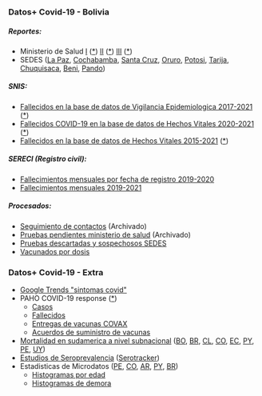 ### Datos+ Covid-19 - Bolivia
##### Reportes:
* Ministerio de Salud [I](https://github.com/pr0nstar/covid19-data/tree/master/raw/bolivia/sedes/twitter/images/minsaludbolivia) ([*](http://twitter.com/minsaludbolivia)) [II](https://github.com/pr0nstar/covid19-data/tree/master/raw/bolivia/sedes/twitter/images/SaludDeportesBo) ([*](https://twitter.com/SaludDeportesBo)) [III](https://www.facebook.com/SaludDeportesBo) ([*](https://github.com/pr0nstar/covid19-data/tree/master/raw/bolivia/sedes/facebook/images/SaludDeportesBo))
* SEDES ([La Paz](https://github.com/pr0nstar/covid19-data/tree/master/raw/bolivia/sedes/facebook/images/Sedeslp), [Cochabamba](https://github.com/pr0nstar/covid19-data/tree/master/raw/bolivia/sedes/web/cochabamba), [Santa Cruz](https://github.com/pr0nstar/covid19-data/tree/master/raw/bolivia/sedes/twitter/images/GobSantaCruz), [Oruro](https://github.com/pr0nstar/covid19-data/tree/master/raw/bolivia/sedes/facebook/images/SEDESOR), [Potosi](https://github.com/pr0nstar/covid19-data/tree/master/raw/bolivia/sedes/twitter/images/Sheila%20Arispe%20(from:elpotosinet)%20-filter:replies), [Tarija](https://github.com/pr0nstar/covid19-data/tree/master/raw/bolivia/sedes/facebook/images/Tarija.SEDES), [Chuquisaca](https://github.com/pr0nstar/covid19-data/tree/master/raw/bolivia/sedes/facebook/images/SEDESCh), [Beni](https://github.com/pr0nstar/covid19-data/tree/master/raw/bolivia/sedes/facebook/images/SEDES-BENI-2020-517750071766113), [Pando](https://github.com/pr0nstar/covid19-data/tree/master/raw/bolivia/sedes/facebook/images/SaludDePando))

##### SNIS:
* [Fallecidos en la base de datos de Vigilancia Epidemiologica 2017-2021](https://github.com/pr0nstar/covid19-data/tree/master/raw/bolivia/snis/estadisticas.reportes_dinamicos/mortalidad) ([*](https://estadisticas.minsalud.gob.bo/Reportes_Dinamicos/Menu_rep_dinamicos.aspx))
* [Fallecidos COVID-19 en la base de datos de Hechos Vitales 2020-2021](https://github.com/pr0nstar/covid19-data/tree/master/raw/bolivia/snis/siahv/covid) ([*](http://reportes-siahv.minsalud.gob.bo/Reporte_Dinamico_Covid.aspx))
* [Fallecidos en la base de datos de Hechos Vitales 2015-2021](https://github.com/pr0nstar/covid19-data/tree/master/raw/bolivia/snis/siahv/defuncion.general) ([*](http://reportes-siahv.minsalud.gob.bo/Reporte_Dinamico_Covid.aspx))

##### SERECI (Registro civil):
* [Fallecimientos mensuales por fecha de registro 2019-2020](https://github.com/pr0nstar/covid19-data/tree/master/raw/bolivia/sereci/sereci.by.registration.date.csv)
* [Fallecimientos mensuales 2019-2021](https://github.com/pr0nstar/covid19-data/tree/master/raw/bolivia/sereci/sereci.by.death.date.csv)

##### Procesados:
* [Seguimiento de contactos](https://github.com/pr0nstar/covid19-data/blob/master/processed/bolivia/contact.tracing.csv) (Archivado)
* [Pruebas pendientes ministerio de salud](https://github.com/pr0nstar/covid19-data/blob/master/processed/bolivia/testing.pending.csv) (Archivado)
* [Pruebas descartadas y sospechosos SEDES](https://github.com/pr0nstar/covid19-data/blob/master/processed/bolivia/testing.csv)
* [Vacunados por dosis](https://github.com/pr0nstar/covid19-data/blob/master/processed/bolivia/vaccinations.csv)

### Datos+ Covid-19 - Extra

* [Google Trends "sintomas covid"](https://github.com/pr0nstar/covid19-data/blob/master/raw/google/trends)
* PAHO COVID-19 response ([*](https://paho-covid19-response-who.hub.arcgis.com/datasets/uvw-daily-reports-amro-adm1-output-new-view))
  * [Casos](https://github.com/pr0nstar/covid19-data/blob/master/raw/paho/confirmed.timeline.csv)
  * [Fallecidos](https://github.com/pr0nstar/covid19-data/blob/master/raw/paho/deaths.timeline.csv)
  * [Entregas de vacunas COVAX](https://github.com/pr0nstar/covid19-data/blob/master/raw/paho/vaccines.covax.delivery.csv)
  * [Acuerdos de suministro de vacunas](https://github.com/pr0nstar/covid19-data/blob/master/raw/paho/vaccines.supply.deals.csv)
* [Mortalidad en sudamerica a nivel subnacional](https://github.com/pr0nstar/covid19-data/blob/master/raw/mortality/south.america.subnational.mortality.csv) ([BO](https://www.upb.edu/es/contenido/seguimiento-las-muertes-en-exceso-y-muertes-por-covid-19), [BR](https://github.com/capyvara/brazil-civil-registry-data), [CL](https://github.com/MinCiencia/Datos-COVID19/), [CO](https://www.dane.gov.co/index.php/estadisticas-por-tema/demografia-y-poblacion/informe-de-seguimiento-defunciones-por-covid-19), [EC](https://github.com/andrab/ecuacovid/), [PY](http://ssiev.mspbs.gov.py/20170426/defuncion_reportes/multireporte_defuncion.php), [PE](https://cloud.minsa.gob.pe/s/nqF2irNbFomCLaa/download), [UY](http://colo1.msp.gub.uy/redbin/RpWebEngine.exe/PortalAction?BASE=VITAL_DEF1))
* [Estudios de Seroprevalencia](https://github.com/pr0nstar/covid19-data/blob/master/raw/serotracker.csv) ([Serotracker](https://serotracker.com/))
* Estadisticas de Microdatos ([PE](https://cloud.minsa.gob.pe/s/AC2adyLkHCKjmfm/download), [CO](https://www.datos.gov.co/api/views/gt2j-8ykr/rows.csv?accessType=DOWNLOAD), [AR](https://sisa.msal.gov.ar/datos/descargas/covid-19/files/Covid19Casos.zip), [PY](https://public.tableau.com/workbooks/COVID19PY-Registros.twbx), [BR](https://opendatasus.saude.gov.br/dataset/bd-srag-2021))
  * [Histogramas por edad](https://github.com/pr0nstar/covid19-data/blob/master/processed/stats/histo/age.csv)
  * [Histogramas de demora](https://github.com/pr0nstar/covid19-data/blob/master/processed/stats/histo/diff.csv)
